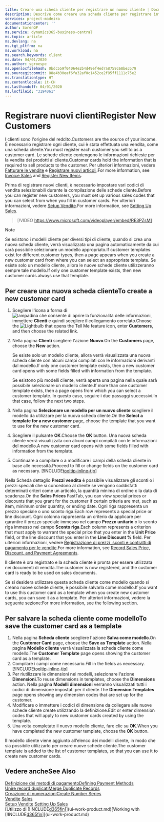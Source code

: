 ```yaml
---
title: Creare una scheda cliente per registrare un nuovo cliente | Documenti Microsoft
description: Descrive come creare una scheda cliente per registrare informazioni su ogni nuovo cliente a cui sono rivolte le vendite.
services: project-madeira
documentationcenter: ''
author: SorenGP
ms.service: dynamics365-business-central
ms.topic: article
ms.devlang: na
ms.tgt_pltfrm: na
ms.workload: na
ms.search.keywords: client
ms.date: 04/01/2020
ms.author: sgroespe
ms.openlocfilehash: 0bdc559f04064e2b4d49ef4ed7a8759c68be3579
ms.sourcegitcommit: 88e4b30eaf6fa32af0c1452ce2f85ff1111c75e2
ms.translationtype: HT
ms.contentlocale: it-CH
ms.lasthandoff: 04/01/2020
ms.locfileid: "3194061"
---
```

# <a name="register-new-customers"></a><span data-ttu-id="2ff0a-103">Registrare nuovi clienti</span><span class="sxs-lookup"><span data-stu-id="2ff0a-103">Register New Customers</span></span>
<span data-ttu-id="2ff0a-104">I clienti sono l'origine del reddito.</span><span class="sxs-lookup"><span data-stu-id="2ff0a-104">Customers are the source of your income.</span></span> <span data-ttu-id="2ff0a-105">È necessario registrare ogni cliente, cui è stata effettuata una vendita, come una scheda cliente.</span><span class="sxs-lookup"><span data-stu-id="2ff0a-105">You must register each customer you sell to as a customer card.</span></span> <span data-ttu-id="2ff0a-106">Le schede cliente contengono le informazioni richieste per la vendita dei prodotti al cliente.</span><span class="sxs-lookup"><span data-stu-id="2ff0a-106">Customer cards hold the information that is required to sell products to the customer.</span></span> <span data-ttu-id="2ff0a-107">Per ulteriori informazioni, vedere [Fatturare le vendite](sales-how-invoice-sales.md) e [Registrare nuovi articoli](inventory-how-register-new-items.md).</span><span class="sxs-lookup"><span data-stu-id="2ff0a-107">For more information, see [Invoice Sales](sales-how-invoice-sales.md) and [Register New Items](inventory-how-register-new-items.md).</span></span>  

<span data-ttu-id="2ff0a-108">Prima di registrare nuovi clienti, è necessario impostare vari codici di vendita selezionabili durante la compilazione delle schede cliente.</span><span class="sxs-lookup"><span data-stu-id="2ff0a-108">Before you can register new customers, you must set up various sales codes that you can select from when you fill in customer cards.</span></span> <span data-ttu-id="2ff0a-109">Per ulteriori informazioni, vedere [Setup Vendite](sales-setup-sales.md).</span><span class="sxs-lookup"><span data-stu-id="2ff0a-109">For more information, see [Setting Up Sales](sales-setup-sales.md).</span></span>

> [!VIDEO https://www.microsoft.com/videoplayer/embed/RE3PZsM]

> [!NOTE]  
> <span data-ttu-id="2ff0a-110">Se esistono i modelli cliente per diversi tipi di cliente, quando si crea una nuova scheda cliente, verrà visualizzata una pagina automaticamente da cui sarà possibile selezionare un modello appropriato.</span><span class="sxs-lookup"><span data-stu-id="2ff0a-110">If customer templates exist for different customer types, then a page appears when you create a new customer card from where you can select an appropriate template.</span></span> <span data-ttu-id="2ff0a-111">Se esiste solo un modello cliente, allora le nuove schede cliente utilizzeranno sempre tale modello.</span><span class="sxs-lookup"><span data-stu-id="2ff0a-111">If only one customer template exists, then new customer cards always use that template.</span></span>  

## <a name="to-create-a-new-customer-card"></a><span data-ttu-id="2ff0a-112">Per creare una nuova scheda cliente</span><span class="sxs-lookup"><span data-stu-id="2ff0a-112">To create a new customer card</span></span>
1. <span data-ttu-id="2ff0a-113">Scegliere l'icona a forma di ![lampadina che consente di aprire la funzionalità delle informazioni](media/ui-search/search_small.png "Informazioni sull'operazione che si desidera eseguire"), immettere **Clienti** e quindi scegliere il collegamento correlato.</span><span class="sxs-lookup"><span data-stu-id="2ff0a-113">Choose the ![Lightbulb that opens the Tell Me feature](media/ui-search/search_small.png "Tell me what you want to do") icon, enter **Customers**, and then choose the related link.</span></span>  
2. <span data-ttu-id="2ff0a-114">Nella pagina **Clienti** scegliere l'azione **Nuovo**.</span><span class="sxs-lookup"><span data-stu-id="2ff0a-114">On the **Customers** page, choose the **New** action.</span></span>

    <span data-ttu-id="2ff0a-115">Se esiste solo un modello cliente, allora verrà visualizzata una nuova scheda cliente con alcuni campi compilati con le informazioni derivanti dal modello.</span><span class="sxs-lookup"><span data-stu-id="2ff0a-115">If only one customer template exists, then a new customer card opens with some fields filled with information from the template.</span></span>

    <span data-ttu-id="2ff0a-116">Se esistono più modelli cliente, verrà aperta una pagina nella quale sarà possibile selezionare un modello cliente.</span><span class="sxs-lookup"><span data-stu-id="2ff0a-116">If more than one customer template exists, then a page opens from which you can select a customer template.</span></span> <span data-ttu-id="2ff0a-117">In questo caso, seguire i due passaggi successivi.</span><span class="sxs-lookup"><span data-stu-id="2ff0a-117">In that case, follow the next two steps.</span></span>
3. <span data-ttu-id="2ff0a-118">Nella pagina **Selezionare un modello per un nuovo cliente** scegliere il modello da utilizzare per la nuova scheda cliente.</span><span class="sxs-lookup"><span data-stu-id="2ff0a-118">On the **Select a template for a new customer** page, choose the template that you want to use for the new customer card.</span></span>
4. <span data-ttu-id="2ff0a-119">Scegliere il pulsante **OK**.</span><span class="sxs-lookup"><span data-stu-id="2ff0a-119">Choose the **OK** button.</span></span> <span data-ttu-id="2ff0a-120">Una nuova scheda cliente verrà visualizzata con alcuni campi compilati con le informazioni del modello.</span><span class="sxs-lookup"><span data-stu-id="2ff0a-120">A new customer card opens with some fields filled with information from the template.</span></span>  
5. <span data-ttu-id="2ff0a-121">Continuare a compilare o a modificare i campi della scheda cliente in base alle necessità.</span><span class="sxs-lookup"><span data-stu-id="2ff0a-121">Proceed to fill or change fields on the customer card as necessary.</span></span> [!INCLUDE[tooltip-inline-tip](includes/tooltip-inline-tip_md.md)]

<span data-ttu-id="2ff0a-122">Nella Scheda dettaglio **Prezzi vendita** è possibile visualizzare gli sconti o i prezzi speciali che si concedono al cliente se vengono soddisfatti determinati criteri come un articolo, la quantità minima di ordine o la data di scadenza.</span><span class="sxs-lookup"><span data-stu-id="2ff0a-122">On the **Sales Prices** FastTab, you can view special prices or discounts that you grant for the customer if certain criteria are met, such as item, minimum order quantity, or ending date.</span></span> <span data-ttu-id="2ff0a-123">Ogni riga rappresenta un prezzo speciale o uno sconto riga.</span><span class="sxs-lookup"><span data-stu-id="2ff0a-123">Each row represents a special price or line discount.</span></span> <span data-ttu-id="2ff0a-124">Ogni colonna rappresenta un criterio da applicare per garantire il prezzo speciale immesso nel campo **Prezzo unitario** o lo sconto riga immesso nel campo **Sconto riga**.</span><span class="sxs-lookup"><span data-stu-id="2ff0a-124">Each column represents a criterion that must apply to warrant the special price that you enter in the **Unit Price** field, or the line discount that you enter in the **Line Discount %** field.</span></span> <span data-ttu-id="2ff0a-125">Per ulteriori informazioni, vedere [Registrazione di prezzi, sconti e contratti di pagamento per le vendite](sales-how-record-sales-price-discount-payment-agreements.md).</span><span class="sxs-lookup"><span data-stu-id="2ff0a-125">For more information, see [Record Sales Price, Discount, and Payment Agreements](sales-how-record-sales-price-discount-payment-agreements.md).</span></span>

<span data-ttu-id="2ff0a-126">Il cliente è ora registrato e la scheda cliente è pronta per essere utilizzata nei documenti di vendita.</span><span class="sxs-lookup"><span data-stu-id="2ff0a-126">The customer is now registered, and the customer card is ready to be used on sales documents.</span></span>

<span data-ttu-id="2ff0a-127">Se si desidera utilizzare questa scheda cliente come modello quando si creano nuove schede cliente, è possibile salvarla come modello.</span><span class="sxs-lookup"><span data-stu-id="2ff0a-127">If you want to use this customer card as a template when you create new customer cards, you can save it as a template.</span></span> <span data-ttu-id="2ff0a-128">Per ulteriori informazioni, vedere la seguente sezione:</span><span class="sxs-lookup"><span data-stu-id="2ff0a-128">For more information, see the following section.</span></span>

## <a name="to-save-the-customer-card-as-a-template"></a><span data-ttu-id="2ff0a-129">Per salvare la scheda cliente come modello</span><span class="sxs-lookup"><span data-stu-id="2ff0a-129">To save the customer card as a template</span></span>
1. <span data-ttu-id="2ff0a-130">Nella pagina **Scheda cliente** scegliere l'azione **Salva come modello**.</span><span class="sxs-lookup"><span data-stu-id="2ff0a-130">On the **Customer Card** page, choose the **Save as Template** action.</span></span> <span data-ttu-id="2ff0a-131">Nella pagina **Modello cliente** verrà visualizzata la scheda cliente come modello.</span><span class="sxs-lookup"><span data-stu-id="2ff0a-131">The **Customer Template** page opens showing the customer card as a template.</span></span>
2. <span data-ttu-id="2ff0a-132">Compilare i campi come necessario.</span><span class="sxs-lookup"><span data-stu-id="2ff0a-132">Fill in the fields as necessary.</span></span> [!INCLUDE[tooltip-inline-tip](includes/tooltip-inline-tip_md.md)]
3. <span data-ttu-id="2ff0a-133">Per riutilizzare le dimensioni nei modelli, selezionare l'azione **Dimensioni**.</span><span class="sxs-lookup"><span data-stu-id="2ff0a-133">To reuse dimensions in templates, choose the **Dimensions** action.</span></span> <span data-ttu-id="2ff0a-134">Nella pagina **Modelli dimensioni** verranno visualizzati tutti i codici di dimensione impostati per il cliente.</span><span class="sxs-lookup"><span data-stu-id="2ff0a-134">The **Dimension Templates** page opens showing any dimension codes that are set up for the customer.</span></span>
4. <span data-ttu-id="2ff0a-135">Modificare o immettere i codici di dimensione da collegare alle nuove schede cliente create utilizzando la definizione.</span><span class="sxs-lookup"><span data-stu-id="2ff0a-135">Edit or enter dimension codes that will apply to new customer cards created by using the template.</span></span>  
5. <span data-ttu-id="2ff0a-136">Una volta completato il nuovo modello cliente, fare clic su **OK**.</span><span class="sxs-lookup"><span data-stu-id="2ff0a-136">When you have completed the new customer template, choose the **OK** button.</span></span>

<span data-ttu-id="2ff0a-137">Il modello cliente viene aggiunto all'elenco dei modelli cliente, in modo che sia possibile utilizzarlo per creare nuove schede cliente.</span><span class="sxs-lookup"><span data-stu-id="2ff0a-137">The customer template is added to the list of customer templates, so that you can use it to create new customer cards.</span></span>

## <a name="see-also"></a><span data-ttu-id="2ff0a-138">Vedere anche</span><span class="sxs-lookup"><span data-stu-id="2ff0a-138">See Also</span></span>
[<span data-ttu-id="2ff0a-139">Definizione dei metodi di pagamento</span><span class="sxs-lookup"><span data-stu-id="2ff0a-139">Defining Payment Methods</span></span>](finance-payment-methods.md)  
[<span data-ttu-id="2ff0a-140">Unire record duplicati</span><span class="sxs-lookup"><span data-stu-id="2ff0a-140">Merge Duplicate Records</span></span>](sales-how-merge-duplicate-records.md)  
[<span data-ttu-id="2ff0a-141">Creazione di numerazioni</span><span class="sxs-lookup"><span data-stu-id="2ff0a-141">Create Number Series</span></span>](ui-create-number-series.md)  
<span data-ttu-id="2ff0a-142">[Vendite](sales-manage-sales.md)  </span><span class="sxs-lookup"><span data-stu-id="2ff0a-142">[Sales](sales-manage-sales.md)  </span></span>  
<span data-ttu-id="2ff0a-143">[Setup Vendite](sales-setup-sales.md)  </span><span class="sxs-lookup"><span data-stu-id="2ff0a-143">[Setting Up Sales](sales-setup-sales.md)  </span></span>  
<span data-ttu-id="2ff0a-144">[Utilizzo di [!INCLUDE[d365fin](includes/d365fin_md.md)]](ui-work-product.md)</span><span class="sxs-lookup"><span data-stu-id="2ff0a-144">[Working with [!INCLUDE[d365fin](includes/d365fin_md.md)]](ui-work-product.md)</span></span>
